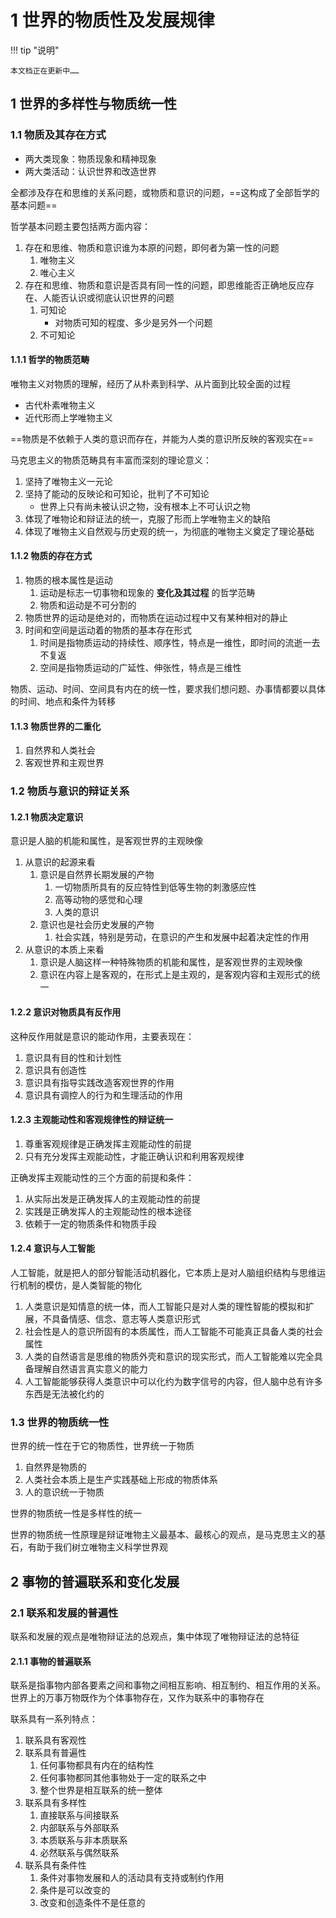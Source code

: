 # 1 世界的物质性及发展规律

!!! tip "说明"

    本文档正在更新中……

## 1 世界的多样性与物质统一性

### 1.1 物质及其存在方式

- 两大类现象：物质现象和精神现象
- 两大类活动：认识世界和改造世界

全都涉及存在和思维的关系问题，或物质和意识的问题，==这构成了全部哲学的基本问题==

哲学基本问题主要包括两方面内容：

1. 存在和思维、物质和意识谁为本原的问题，即何者为第一性的问题
      1. 唯物主义
      2. 唯心主义
2. 存在和思维、物质和意识是否具有同一性的问题，即思维能否正确地反应存在、人能否认识或彻底认识世界的问题
      1. 可知论
         - 对物质可知的程度、多少是另外一个问题
      2. 不可知论

#### 1.1.1 哲学的物质范畴

唯物主义对物质的理解，经历了从朴素到科学、从片面到比较全面的过程

- 古代朴素唯物主义
- 近代形而上学唯物主义

==物质是不依赖于人类的意识而存在，并能为人类的意识所反映的客观实在==

马克思主义的物质范畴具有丰富而深刻的理论意义：

1. 坚持了唯物主义一元论
2. 坚持了能动的反映论和可知论，批判了不可知论
      - 世界上只有尚未被认识之物，没有根本上不可认识之物
3. 体现了唯物论和辩证法的统一，克服了形而上学唯物主义的缺陷
4. 体现了唯物主义自然观与历史观的统一，为彻底的唯物主义奠定了理论基础

#### 1.1.2 物质的存在方式

1. 物质的根本属性是运动
      1. 运动是标志一切事物和现象的 **变化及其过程** 的哲学范畴
      2. 物质和运动是不可分割的
2. 物质世界的运动是绝对的，而物质在运动过程中又有某种相对的静止
3. 时间和空间是运动着的物质的基本存在形式
      1. 时间是指物质运动的持续性、顺序性，特点是一维性，即时间的流逝一去不复返
      2. 空间是指物质运动的广延性、伸张性，特点是三维性

物质、运动、时间、空间具有内在的统一性，要求我们想问题、办事情都要以具体的时间、地点和条件为转移

#### 1.1.3 物质世界的二重化

1. 自然界和人类社会
2. 客观世界和主观世界

### 1.2 物质与意识的辩证关系

#### 1.2.1 物质决定意识

意识是人脑的机能和属性，是客观世界的主观映像

1. 从意识的起源来看
      1. 意识是自然界长期发展的产物
         1. 一切物质所具有的反应特性到低等生物的刺激感应性
         2. 高等动物的感觉和心理
         3. 人类的意识
      2. 意识也是社会历史发展的产物
         1. 社会实践，特别是劳动，在意识的产生和发展中起着决定性的作用
2. 从意识的本质上来看
      1. 意识是人脑这样一种特殊物质的机能和属性，是客观世界的主观映像
      2. 意识在内容上是客观的，在形式上是主观的，是客观内容和主观形式的统一

#### 1.2.2 意识对物质具有反作用

这种反作用就是意识的能动作用，主要表现在：

1. 意识具有目的性和计划性
2. 意识具有创造性
3. 意识具有指导实践改造客观世界的作用
4. 意识具有调控人的行为和生理活动的作用

#### 1.2.3 主观能动性和客观规律性的辩证统一

1. 尊重客观规律是正确发挥主观能动性的前提
2. 只有充分发挥主观能动性，才能正确认识和利用客观规律

正确发挥主观能动性的三个方面的前提和条件：

1. 从实际出发是正确发挥人的主观能动性的前提
2. 实践是正确发挥人的主观能动性的根本途径
3. 依赖于一定的物质条件和物质手段

#### 1.2.4 意识与人工智能

人工智能，就是把人的部分智能活动机器化，它本质上是对人脑组织结构与思维运行机制的模仿，是人类智能的物化

1. 人类意识是知情意的统一体，而人工智能只是对人类的理性智能的模拟和扩展，不具备情感、信念、意志等人类意识形式
2. 社会性是人的意识所固有的本质属性，而人工智能不可能真正具备人类的社会属性
3. 人类的自然语言是思维的物质外壳和意识的现实形式，而人工智能难以完全具备理解自然语言真实意义的能力
4. 人工智能能够获得人类意识中可以化约为数字信号的内容，但人脑中总有许多东西是无法被化约的

### 1.3 世界的物质统一性

世界的统一性在于它的物质性，世界统一于物质

1. 自然界是物质的
2. 人类社会本质上是生产实践基础上形成的物质体系
3. 人的意识统一于物质

世界的物质统一性是多样性的统一

世界的物质统一性原理是辩证唯物主义最基本、最核心的观点，是马克思主义的基石，有助于我们树立唯物主义科学世界观

## 2 事物的普遍联系和变化发展

### 2.1 联系和发展的普遍性

联系和发展的观点是唯物辩证法的总观点，集中体现了唯物辩证法的总特征

#### 2.1.1 事物的普遍联系

联系是指事物内部各要素之间和事物之间相互影响、相互制约、相互作用的关系。世界上的万事万物既作为个体事物存在，又作为联系中的事物存在

联系具有一系列特点：

1. 联系具有客观性
2. 联系具有普遍性
      1. 任何事物都具有内在的结构性
      2. 任何事物都同其他事物处于一定的联系之中
      3. 整个世界是相互联系的统一整体
3. 联系具有多样性
      1. 直接联系与间接联系
      2. 内部联系与外部联系
      3. 本质联系与非本质联系
      4. 必然联系与偶然联系
4. 联系具有条件性
      1. 条件对事物发展和人的活动具有支持或制约作用
      2. 条件是可以改变的
      3. 改变和创造条件不是任意的
